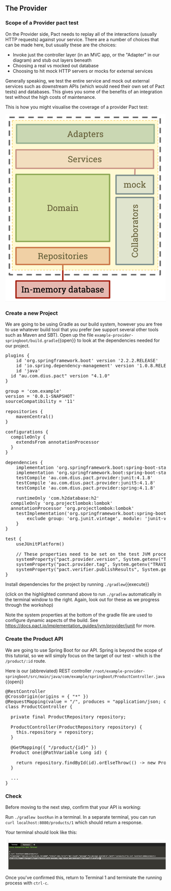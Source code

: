 ## The Provider

### Scope of a Provider pact test

On the Provider side, Pact needs to replay all of the interactions \(usually HTTP requests\) against your service. There are a number of choices that can be made here, but usually these are the choices:

* Invoke just the controller layer \(in an MVC app, or the "Adapter" in our diagram\) and stub out layers beneath
* Choosing a real vs mocked out database
* Choosing to hit mock HTTP servers or mocks for external services

Generally speaking, we test the entire service and mock out external services such as downstream APIs \(which would need their own set of Pact tests\) and databases. This gives you some of the benefits of an integration test without the high costs of maintenance.

This is how you might visualise the coverage of a provider Pact test:

![Provider side Pact test scope](./assets/provider-test-coverage.png)

### Create a new Project

We are going to be using Gradle as our build system, however you are free to use whatever build tool that you prefer (we support several other tools such as Maven and SBT). Open up the file `example-provider-springboot/build.gradle`{{open}} to look at the dependencies needed for our project.

<pre class="file">
plugins {
	id 'org.springframework.boot' version '2.2.2.RELEASE'
	id 'io.spring.dependency-management' version '1.0.8.RELEASE'
	id 'java'
  id "au.com.dius.pact" version "4.1.0"
}

group = 'com.example'
version = '0.0.1-SNAPSHOT'
sourceCompatibility = '11'

repositories {
	mavenCentral()
}

configurations {
  compileOnly {
    extendsFrom annotationProcessor
  }
}

dependencies {
	implementation 'org.springframework.boot:spring-boot-starter-web'
	implementation 'org.springframework.boot:spring-boot-starter-data-jpa'
	testCompile 'au.com.dius.pact.provider:junit:4.1.8'
	testCompile 'au.com.dius.pact.provider:junit5:4.1.8'
	testCompile 'au.com.dius.pact.provider:spring:4.1.8'

	runtimeOnly 'com.h2database:h2'
  compileOnly 'org.projectlombok:lombok'
  annotationProcessor 'org.projectlombok:lombok'
	testImplementation('org.springframework.boot:spring-boot-starter-test') {
		exclude group: 'org.junit.vintage', module: 'junit-vintage-engine'
	}
}

test {
	useJUnitPlatform()

	// These properties need to be set on the test JVM process
	systemProperty("pact.provider.version", System.getenv("TRAVIS_COMMIT") == null ? "" : System.getenv("TRAVIS_COMMIT"))
	systemProperty("pact.provider.tag", System.getenv("TRAVIS_BRANCH") == null ? "" : System.getenv("TRAVIS_BRANCH"))
	systemProperty("pact.verifier.publishResults", System.getenv("PACT_BROKER_PUBLISH_VERIFICATION_RESULTS") == null ? "false" : "true")
}
</pre>

Install dependencies for the project by running `./gradlew`{{execute}}

(click on the highlighted command above to run `./gradlew` automatically in the terminal window to the right. Again, look out for these as we progress through the workshop)

Note the system properties at the bottom of the gradle file are used to configure dynamic aspects of the build. See https://docs.pact.io/implementation_guides/jvm/provider/junit for more.

### Create the Product API

We are going to use Spring Boot for our API. Spring is beyond the scope of this tutorial, so we will simply focus on the target of our test - which is the `/product/:id` route.

Here is our (abbreviated) REST controller `/root/example-provider-springboot/src/main/java/com/example/springboot/ProductController.java`{{open}}
<pre class="file">
@RestController
@CrossOrigin(origins = { "*" })
@RequestMapping(value = "/", produces = "application/json; charset=utf-8")
class ProductController {

  private final ProductRepository repository;

  ProductController(ProductRepository repository) {
    this.repository = repository;
  }

  @GetMapping({ "/product/{id}" })
  Product one(@PathVariable Long id) {

    return repository.findById(id).orElseThrow(() -> new ProductNotFoundException(id));
  }

  ...
}
</pre>


### Check

Before moving to the next step, confirm that your API is working:

Run `./gradlew bootRun` in a terminal. In a separate terminal, you can run `curl localhost:8080/products/1` which should return a response.

Your terminal should look like this:

![Provider API running](./assets/provider-bootrun-terminal.png)

Once you've confirmed this, return to Terminal 1 and terminate the running process with `ctrl-c`.